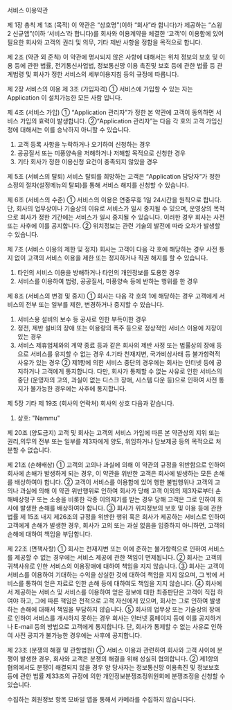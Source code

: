  서비스 이용약관

제 1장 총칙
제 1조 (목적)
이 약관은 “상호명”(이하 “회사”라 합니다)가 제공하는 “스윙2 신규앱”(이하 ‘서비스’라 합니다)를 회사와 이용계약을 체결한 ‘고객’이 이용함에 있어 필요한 회사와 고객의 권리 및 의무, 기타 제반 사항을 정함을 목적으로 합니다. 

제 2조 (약관 외 준칙)
이 약관에 명시되지 않은 사항에 대해서는 위치 정보의 보호 및 이용 등에 관한 법률, 전기통신사업법, 정보통신망 이용 촉진및 보호 등에 관한 법률 등 관계법령 및 회사가 정한 서비스의 세부이용지침 등의 규정에 따릅니다. 

제 2장 서비스의 이용
제 3조 (가입자격)
① 서비스에 가입할 수 있는 자는 Application 이 설치가능한 모든 사람 입니다.

제 4조 (서비스 가입)
① “Application 관리자”가 정한 본 약관에 고객이 동의하면 서비스 가입의 효력이 발생합니다.
②“Application 관리자”는 다음 각 호의 고객 가입신청에 대해서는 이를 승낙하지 아니할 수 있습니다. 
 1. 고객 등록 사항을 누락하거나 오기하여 신청하는 경우
 2. 공공질서 또는 미풍양속을 저해하거나 저해할 목적으로 신청한 경우
 3. 기타 회사가 정한 이용신청 요건이 충족되지 않았을 경우 

제 5조 (서비스의 탈퇴)
서비스 탈퇴를 희망하는 고객은 “Application 담당자”가 정한 소정의 절차(설정메뉴의 탈퇴)를 통해 서비스 해지를 신청할 수 있습니다.
 
 제 6조 (서비스의 수준)
① 서비스의 이용은 연중무휴 1일 24시간을 원칙으로 합니다. 단, 회사의 업무상이나 기술상의 이유로 서비스가 일시 중지될 수 있으며, 운영상의 목적으로 회사가 정한 기간에는 서비스가 일시 중지될 수 있습니다. 이러한 경우 회사는 사전 또는 사후에 이를 공지합니다. 
② 위치정보는 관련 기술의 발전에 따라 오차가 발생할 수 있습니다. 

제 7조 (서비스 이용의 제한 및 정지)
회사는 고객이 다음 각 호에 해당하는 경우 사전 통지 없이 고객의 서비스 이용을 제한 또는 정지하거나 직권 해지를 할 수 있습니다. 
 1. 타인의 서비스 이용을 방해하거나 타인의 개인정보를 도용한 경우
 2. 서비스를 이용하여 법령, 공공질서, 미풍양속 등에 반하는 행위를 한 경우

제 8조 (서비스의 변경 및 중지)
① 회사는 다음 각 호의 1에 해당하는 경우 고객에게 서비스의 전부 또는 일부를 제한, 변경하거나 중지할 수 있습니다. 
 1. 서비스용 설비의 보수 등 공사로 인한 부득이한 경우
 2. 정전, 제반 설비의 장애 또는 이용량의 폭주 등으로 정상적인 서비스 이용에 지장이 있는 경우
 3. 서비스 제휴업체와의 계약 종료 등과 같은 회사의 제반 사정 또는 법률상의 장애 등으로 서비스를 유지할 수 없는 경우
 4.기타 천재지변, 국가비상사태 등 불가항력적 사유가 있는 경우 
② 제1항에 의한 서비스 중단의 경우에는 회사는 인터넷 등에 공지하거나 고객에게 통지합니다. 다만, 회사가 통제할 수 없는 사유로 인한 서비스의 중단 (운영자의 고의, 과실이 없는 디스크 장애, 시스템 다운 등)으로 인하여 사전 통지가 불가능한 경우에는 사후에 통지합니다. 

제 5장 기타
제 19조 (회사의 연락처)
회사의 상호 다음과 같습니다.
1. 상호: "Nammu"

제 20조 (양도금지)
고객 및 회사는 고객의 서비스 가입에 따른 본 약관상의 지위 또는 권리,의무의 전부 또는 일부를 제3자에게 양도, 위임하거나 담보제공 등의 목적으로 처분할 수 없습니다. 

제 21조 (손해배상)
① 고객의 고의나 과실에 의해 이 약관의 규정을 위반함으로 인하여 회사에 손해가 발생하게 되는 경우, 이 약관을 위반한 고객은 회사에 발생하는 모든 손해를 배상하여야 합니다.
② 고객이 서비스를 이용함에 있어 행한 불법행위나 고객의 고의나 과실에 의해 이 약관 위반행위로 인하여 회사가 당해 고객 이외의 제3자로부터 손해배상청구 또는 소송을 비롯한 각종 이의제기를 받는 경우 당해 고객은 그로 인하여 회사에 발생한 손해를 배상하여야 합니다. 
③ 회사가 위치정보의 보호 및 이용 등에 관한 법률 제 15조 내지 제26조의 규정을 위반한 행위 혹은 회사가 제공하는 서비스로 인하여 고객에게 손해가 발생한 경우, 회사가 고의 또는 과실 없음을 입증하지 아니하면, 고객의 손해에 대하여 책임을 부담합니다.

제 22조 (면책사항)
① 회사는 천재지변 또는 이에 준하는 불가항력으로 인하여 서비스를 제공할 수 없는 경우에는 서비스 제공에 관한 책임이 면제됩니다.
② 회사는 고객의 귀책사유로 인한 서비스의 이용장애에 대하여 책임을 지지 않습니다.
③ 회사는 고객이 서비스를 이용하여 기대하는 수익을 상실한 것에 대하여 책임을 지지 않으며, 그 밖에 서비스를 통하여 얻은 자료로 인한 손해 등에 대하여도 책임을 지지 않습니다.
④ 회사에서 제공하는 서비스 및 서비스를 이용하여 얻은 정보에 대한 최종판단은 고객이 직접 하여야 하고, 그에 따른 책임은 전적으로 고객 자신에게 있으며, 회사는 그로 인하여 발생하는 손해에 대해서 책임을 부담하지 않습니다. 
⑤ 회사의 업무상 또는 기술상의 장애로 인하여 서비스를 개시하지 못하는 경우 회사는 인터넷 홈페이지 등에 이를 공지하거나 E-mail 등의 방법으로 고객에게 통지합니다. 단, 회사가 통제할 수 없는 사유로 인하여 사전 공지가 불가능한 경우에는 사후에 공지합니다. 

제 23조 (분쟁의 해결 및 관할법원)
① 서비스 이용과 관련하여 회사와 고객 사이에 분쟁이 발생한 경우, 회사와 고객은 분쟁의 해결을 위해 성실히 협의합니다.
② 제1항의 협의에서도 분쟁이 해결되지 않을 경우 양 당사자는 정보통신망 이용촉진 및 정보보호 등에 관한 법률 제33조의 규정에 의한 개인정보분쟁조정위원회에 분쟁조정을 신청할 수 있습니다.

 
 수집하는 회원정보 항목
 모바일 앱을 통해서 카메라를 수집하지 않습니다다.
